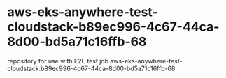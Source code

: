 # aws-eks-anywhere-test-cloudstack-b89ec996-4c67-44ca-8d00-bd5a71c16ffb-68
repository for use with E2E test job aws-eks-anywhere-test-cloudstack:b89ec996-4c67-44ca-8d00-bd5a71c16ffb-68
